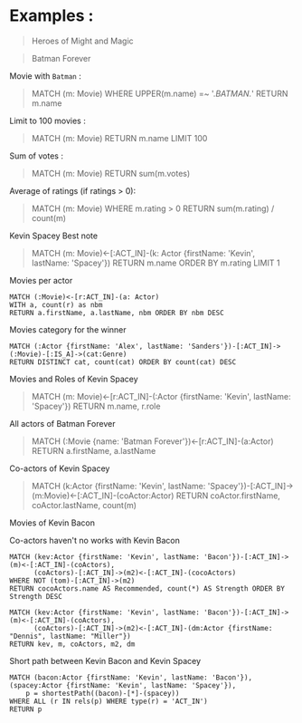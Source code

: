 Examples :
==========



> Heroes of Might and Magic

> Batman Forever


Movie with `Batman` :
> MATCH (m: Movie) WHERE UPPER(m.name) =~ '.*BATMAN.*' RETURN m.name

Limit to 100 movies :
> MATCH (m: Movie) RETURN m.name LIMIT 100

Sum of votes :
> MATCH (m: Movie) RETURN sum(m.votes)

Average of ratings  (if ratings > 0):
> MATCH (m: Movie) WHERE m.rating > 0 RETURN sum(m.rating) / count(m)


Kevin Spacey Best note
> MATCH (m: Movie)<-[:ACT_IN]-(k: Actor {firstName: 'Kevin', lastName: 'Spacey'}) RETURN m.name ORDER BY m.rating LIMIT 1

Movies per actor

```
MATCH (:Movie)<-[r:ACT_IN]-(a: Actor)
WITH a, count(r) as nbm
RETURN a.firstName, a.lastName, nbm ORDER BY nbm DESC
```

Movies category for the winner

```
MATCH (:Actor {firstName: 'Alex', lastName: 'Sanders'})-[:ACT_IN]->(:Movie)-[:IS_A]->(cat:Genre)
RETURN DISTINCT cat, count(cat) ORDER BY count(cat) DESC
```

Movies and Roles of Kevin Spacey
> MATCH (m: Movie)<-[r:ACT_IN]-(:Actor {firstName: 'Kevin', lastName: 'Spacey'}) RETURN m.name, r.role

All actors of Batman Forever
> MATCH (:Movie {name: 'Batman Forever'})<-[r:ACT_IN]-(a:Actor) RETURN a.firstName, a.lastName

Co-actors of Kevin Spacey
> MATCH (k:Actor {firstName: 'Kevin', lastName: 'Spacey'})-[:ACT_IN]->(m:Movie)<-[:ACT_IN]-(coActor:Actor) RETURN coActor.firstName, coActor.lastName, count(m)

Movies of Kevin Bacon

Co-actors haven't no works with Kevin Bacon
```
MATCH (kev:Actor {firstName: 'Kevin', lastName: 'Bacon'})-[:ACT_IN]->(m)<-[:ACT_IN]-(coActors),
      (coActors)-[:ACT_IN]->(m2)<-[:ACT_IN]-(cocoActors)
WHERE NOT (tom)-[:ACT_IN]->(m2)
RETURN cocoActors.name AS Recommended, count(*) AS Strength ORDER BY Strength DESC
```

```
MATCH (kev:Actor {firstName: 'Kevin', lastName: 'Bacon'})-[:ACT_IN]->(m)<-[:ACT_IN]-(coActors),
      (coActors)-[:ACT_IN]->(m2)<-[:ACT_IN]-(dm:Actor {firstName: "Dennis", lastName: "Miller"})
RETURN kev, m, coActors, m2, dm
```

Short path between Kevin Bacon and Kevin Spacey

```
MATCH (bacon:Actor {firstName: 'Kevin', lastName: 'Bacon'}), (spacey:Actor {firstName: 'Kevin', lastName: 'Spacey'}),
    p = shortestPath((bacon)-[*]-(spacey))
WHERE ALL (r IN rels(p) WHERE type(r) = 'ACT_IN')
RETURN p
```
